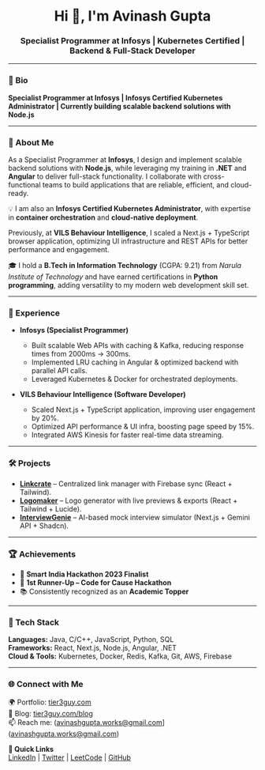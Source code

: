 <h1 align="center">Hi 👋, I'm Avinash Gupta</h1>
<h3 align="center">Specialist Programmer at Infosys | Kubernetes Certified | Backend & Full-Stack Developer</h3>

---

### 👤 Bio  
**Specialist Programmer at Infosys | Infosys Certified Kubernetes Administrator | Currently building scalable backend solutions with Node.js**

---

### 📝 About Me  
As a Specialist Programmer at **Infosys**, I design and implement scalable backend solutions with **Node.js**, while leveraging my training in **.NET** and **Angular** to deliver full-stack functionality. I collaborate with cross-functional teams to build applications that are reliable, efficient, and cloud-ready.  

💡 I am also an **Infosys Certified Kubernetes Administrator**, with expertise in **container orchestration** and **cloud-native deployment**.  

Previously, at **VILS Behaviour Intelligence**, I scaled a Next.js + TypeScript browser application, optimizing UI infrastructure and REST APIs for better performance and engagement.  

🎓 I hold a **B.Tech in Information Technology** (CGPA: 9.21) from *Narula Institute of Technology* and have earned certifications in **Python programming**, adding versatility to my modern web development skill set.  

---

### 💼 Experience  
- **Infosys (Specialist Programmer)**  
  - Built scalable Web APIs with caching & Kafka, reducing response times from 2000ms → 300ms.  
  - Implemented LRU caching in Angular & optimized backend with parallel API calls.  
  - Leveraged Kubernetes & Docker for orchestrated deployments.  

- **VILS Behaviour Intelligence (Software Developer)**  
  - Scaled Next.js + TypeScript application, improving user engagement by 20%.  
  - Optimized API performance & UI infra, boosting page speed by 15%.  
  - Integrated AWS Kinesis for faster real-time data streaming.  

---

### 🛠️ Projects   
- **[Linkcrate](https://linkcrate.vercel.app/)** – Centralized link manager with Firebase sync (React + Tailwind).  
- **[Logomaker](https://logomaker.tier3guy.com/)** – Logo generator with live previews & exports (React + Tailwind + Lucide).
- **[InterviewGenie](https://interview-genie.vercel.app/)** – AI-based mock interview simulator (Next.js + Gemini API + Shadcn).   

---

### 🏆 Achievements  
- 🚀 **Smart India Hackathon 2023 Finalist**  
- 🥈 **1st Runner-Up – Code for Cause Hackathon**  
- 📚 Consistently recognized as an **Academic Topper**  

---

### 🧰 Tech Stack  
**Languages:** Java, C/C++, JavaScript, Python, SQL  
**Frameworks:** React, Next.js, Node.js, Angular, .NET  
**Cloud & Tools:** Kubernetes, Docker, Redis, Kafka, Git, AWS, Firebase  

---

### 🌐 Connect with Me  
🌍 Portfolio: [tier3guy.com](https://tier3guy.com/)  
📝 Blog: [tier3guy.com/blog](https://tier3guy.com/blog)  
📫 Reach me: (avinashgupta.works@gmail.com](avinashgupta.works@gmail.com)


**🔗 Quick Links**  
[LinkedIn](https://linkedin.com/in/tier3guy) | [Twitter](https://twitter.com/tier3guy) | [LeetCode](https://leetcode.com/tier_3_guy) | [GitHub](https://github.com/tier3guy)  

